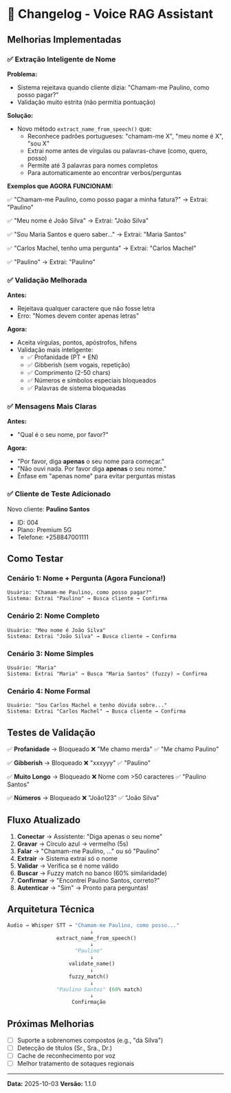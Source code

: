 # 📝 Changelog - Voice RAG Assistant

## Melhorias Implementadas

### ✅ Extração Inteligente de Nome

**Problema:**
- Sistema rejeitava quando cliente dizia: "Chamam-me Paulino, como posso pagar?"
- Validação muito estrita (não permitia pontuação)

**Solução:**
- Novo método `extract_name_from_speech()` que:
  - Reconhece padrões portugueses: "chamam-me X", "meu nome é X", "sou X"
  - Extrai nome antes de vírgulas ou palavras-chave (como, quero, posso)
  - Permite até 3 palavras para nomes completos
  - Para automaticamente ao encontrar verbos/perguntas

**Exemplos que AGORA FUNCIONAM:**

✅ "Chamam-me Paulino, como posso pagar a minha fatura?"
   → Extrai: "Paulino"

✅ "Meu nome é João Silva"
   → Extrai: "João Silva"

✅ "Sou Maria Santos e quero saber..."
   → Extrai: "Maria Santos"

✅ "Carlos Machel, tenho uma pergunta"
   → Extrai: "Carlos Machel"

✅ "Paulino"
   → Extrai: "Paulino"

### ✅ Validação Melhorada

**Antes:**
- Rejeitava qualquer caractere que não fosse letra
- Erro: "Nomes devem conter apenas letras"

**Agora:**
- Aceita vírgulas, pontos, apóstrofos, hífens
- Validação mais inteligente:
  - ✅ Profanidade (PT + EN)
  - ✅ Gibberish (sem vogais, repetição)
  - ✅ Comprimento (2-50 chars)
  - ✅ Números e símbolos especiais bloqueados
  - ✅ Palavras de sistema bloqueadas

### ✅ Mensagens Mais Claras

**Antes:**
- "Qual é o seu nome, por favor?"

**Agora:**
- "Por favor, diga **apenas** o seu nome para começar."
- "Não ouvi nada. Por favor diga **apenas** o seu nome."
- Ênfase em "apenas nome" para evitar perguntas mistas

### ✅ Cliente de Teste Adicionado

Novo cliente: **Paulino Santos**
- ID: 004
- Plano: Premium 5G
- Telefone: +258847001111

## Como Testar

### Cenário 1: Nome + Pergunta (Agora Funciona!)
```
Usuário: "Chamam-me Paulino, como posso pagar?"
Sistema: Extrai "Paulino" → Busca cliente → Confirma
```

### Cenário 2: Nome Completo
```
Usuário: "Meu nome é João Silva"
Sistema: Extrai "João Silva" → Busca cliente → Confirma
```

### Cenário 3: Nome Simples
```
Usuário: "Maria"
Sistema: Extrai "Maria" → Busca "Maria Santos" (fuzzy) → Confirma
```

### Cenário 4: Nome Formal
```
Usuário: "Sou Carlos Machel e tenho dúvida sobre..."
Sistema: Extrai "Carlos Machel" → Busca cliente → Confirma
```

## Testes de Validação

✅ **Profanidade** → Bloqueado
❌ "Me chamo merda"
✅ "Me chamo Paulino"

✅ **Gibberish** → Bloqueado
❌ "xxxyyy"
✅ "Paulino"

✅ **Muito Longo** → Bloqueado
❌ Nome com >50 caracteres
✅ "Paulino Santos"

✅ **Números** → Bloqueado
❌ "João123"
✅ "João Silva"

## Fluxo Atualizado

1. **Conectar** → Assistente: "Diga apenas o seu nome"
2. **Gravar** → Círculo azul → vermelho (5s)
3. **Falar** → "Chamam-me Paulino, ..." ou só "Paulino"
4. **Extrair** → Sistema extrai só o nome
5. **Validar** → Verifica se é nome válido
6. **Buscar** → Fuzzy match no banco (60% similaridade)
7. **Confirmar** → "Encontrei Paulino Santos, correto?"
8. **Autenticar** → "Sim" → Pronto para perguntas!

## Arquitetura Técnica

```python
Áudio → Whisper STT → "Chamam-me Paulino, como posso..."
                           ↓
                extract_name_from_speech()
                           ↓
                      "Paulino"
                           ↓
                    validate_name()
                           ↓
                    fuzzy_match()
                           ↓
                "Paulino Santos" (60% match)
                           ↓
                     Confirmação
```

## Próximas Melhorias

- [ ] Suporte a sobrenomes compostos (e.g., "da Silva")
- [ ] Detecção de títulos (Sr., Sra., Dr.)
- [ ] Cache de reconhecimento por voz
- [ ] Melhor tratamento de sotaques regionais

---

**Data:** 2025-10-03
**Versão:** 1.1.0
